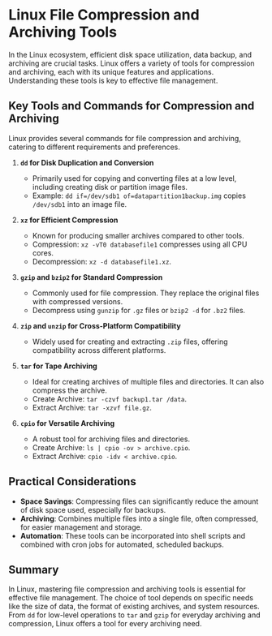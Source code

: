 # Linux File Compression and Archiving Tools

In the Linux ecosystem, efficient disk space utilization, data backup, and archiving are crucial tasks. Linux offers a variety of tools for compression and archiving, each with its unique features and applications. Understanding these tools is key to effective file management.

## Key Tools and Commands for Compression and Archiving

Linux provides several commands for file compression and archiving, catering to different requirements and preferences.

1. **`dd` for Disk Duplication and Conversion**
   - Primarily used for copying and converting files at a low level, including creating disk or partition image files.
   - Example: `dd if=/dev/sdb1 of=datapartition1backup.img` copies `/dev/sdb1` into an image file.

2. **`xz` for Efficient Compression**
   - Known for producing smaller archives compared to other tools.
   - Compression: `xz -vT0 databasefile1` compresses using all CPU cores.
   - Decompression: `xz -d databasefile1.xz`.

3. **`gzip` and `bzip2` for Standard Compression**
   - Commonly used for file compression. They replace the original files with compressed versions.
   - Decompress using `gunzip` for `.gz` files or `bzip2 -d` for `.bz2` files.

4. **`zip` and `unzip` for Cross-Platform Compatibility**
   - Widely used for creating and extracting `.zip` files, offering compatibility across different platforms.

5. **`tar` for Tape Archiving**
   - Ideal for creating archives of multiple files and directories. It can also compress the archive.
   - Create Archive: `tar -czvf backup1.tar /data`.
   - Extract Archive: `tar -xzvf file.gz`.

6. **`cpio` for Versatile Archiving**
   - A robust tool for archiving files and directories.
   - Create Archive: `ls | cpio -ov > archive.cpio`.
   - Extract Archive: `cpio -idv < archive.cpio`.

## Practical Considerations

- **Space Savings**: Compressing files can significantly reduce the amount of disk space used, especially for backups.
- **Archiving**: Combines multiple files into a single file, often compressed, for easier management and storage.
- **Automation**: These tools can be incorporated into shell scripts and combined with cron jobs for automated, scheduled backups.

## Summary

In Linux, mastering file compression and archiving tools is essential for effective file management. The choice of tool depends on specific needs like the size of data, the format of existing archives, and system resources. From `dd` for low-level operations to `tar` and `gzip` for everyday archiving and compression, Linux offers a tool for every archiving need.
